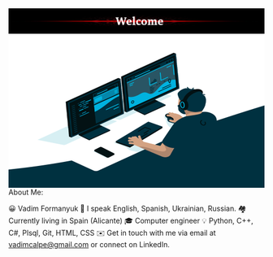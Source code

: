 
<img src="w1.png" style="width:100%; height:50px;"> 


<img align="right" src="code.gif" style="width:600px; height:300px;"> 

  
 About Me:

😀 Vadim Formanyuk
📙 I speak English, Spanish, Ukrainian, Russian.
🏘️ Currently living in Spain (Alicante)
🎓 Computer engineer 
💡  Python, C++, C#, Plsql, Git, HTML, CSS
✉️  Get in touch with me via email at vadimcalpe@gmail.com or connect on LinkedIn.
